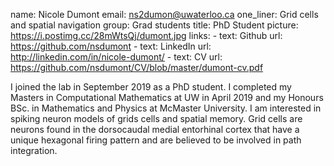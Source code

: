 name: Nicole Dumont
email: ns2dumon@uwaterloo.ca
one_liner: Grid cells and spatial navigation
group: Grad students
title: PhD Student
picture: https://i.postimg.cc/28mWtsQj/dumont.jpg
links:
    - text: Github
      url: https://github.com/nsdumont
    - text: LinkedIn
      url: http://linkedin.com/in/nicole-dumont/
    - text: CV
      url: https://github.com/nsdumont/CV/blob/master/dumont-cv.pdf

I joined the lab in September 2019 as a PhD student. I completed my Masters in Computational Mathematics at UW in April 2019 and my Honours BSc. in Mathematics and Physics at McMaster University. I am interested in spiking neuron models of grids cells and spatial memory. Grid cells are neurons found in the dorsocaudal medial entorhinal cortex that have a unique hexagonal firing pattern and are believed to be involved in path integration. 
